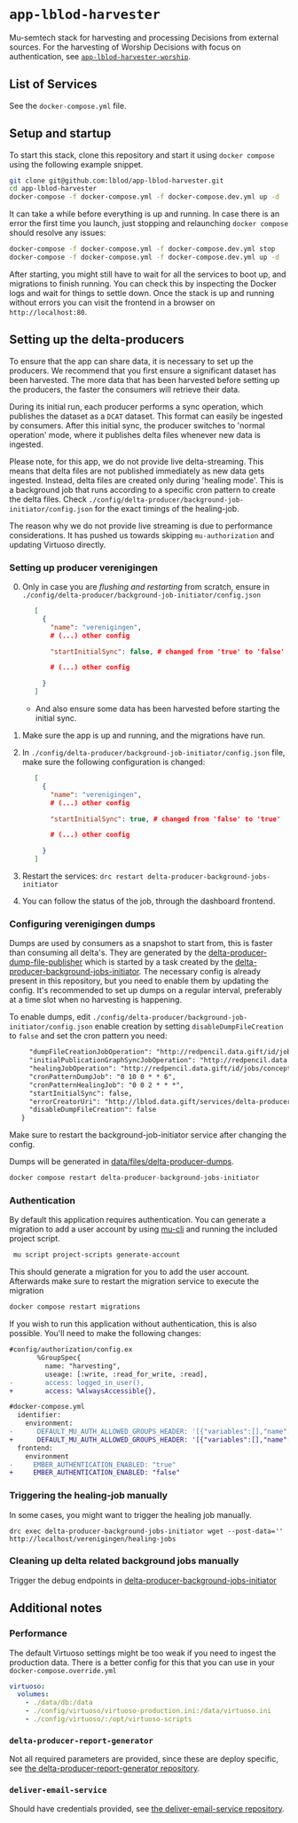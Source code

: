 # `app-lblod-harvester`

Mu-semtech stack for harvesting and processing Decisions from external sources.
For the harvesting of Worship Decisions with focus on authentication, see
[`app-lblod-harvester-worship`](https://github.com/lblod/app-lblod-harvester-worship).

## List of Services

See the `docker-compose.yml` file.

## Setup and startup

To start this stack, clone this repository and start it using `docker compose`
using the following example snippet.

```bash
git clone git@github.com:lblod/app-lblod-harvester.git
cd app-lblod-harvester
docker-compose -f docker-compose.yml -f docker-compose.dev.yml up -d
```

It can take a while before everything is up and running. In case there is an
error the first time you launch, just stopping and relaunching `docker compose`
should resolve any issues:

```bash
docker-compose -f docker-compose.yml -f docker-compose.dev.yml stop
docker-compose -f docker-compose.yml -f docker-compose.dev.yml up -d
```

After starting, you might still have to wait for all the services to boot up,
and migrations to finish running. You can check this by inspecting the Docker
logs and wait for things to settle down. Once the stack is up and running
without errors you can visit the frontend in a browser on
`http://localhost:80`.

## Setting up the delta-producers

To ensure that the app can share data, it is necessary to set up the producers. We recommend that you first ensure a significant dataset has been harvested. The more data that has been harvested before setting up the producers, the faster the consumers will retrieve their data.

During its initial run, each producer performs a sync operation, which publishes the dataset as a `DCAT` dataset. This format can easily be ingested by consumers. After this initial sync, the producer switches to 'normal operation' mode, where it publishes delta files whenever new data is ingested.

Please note, for this app, we do not provide live delta-streaming. This means that delta files are not published immediately as new data gets ingested. Instead, delta files are created only during 'healing mode'. This is a background job that runs according to a specific cron pattern to create the delta files.
Check `./config/delta-producer/background-job-initiator/config.json` for the exact timings of the healing-job.

The reason why we do not provide live streaming is due to performance considerations. It has pushed us towards skipping `mu-authorization` and updating Virtuoso directly.

### Setting up producer verenigingen

0. Only in case you are *flushing and restarting* from scratch, ensure in  `./config/delta-producer/background-job-initiator/config.json`

     ```json
        [
          {
            "name": "verenigingen",
            # (...) other config

            "startInitialSync": false, # changed from 'true' to 'false'

            # (...) other config

          }
        ]
     ```
     - And also ensure some data has been harvested before starting the initial sync.

1. Make sure the app is up and running, and the migrations have run.
2. In `./config/delta-producer/background-job-initiator/config.json` file, make sure the following
   configuration is changed:

     ```json
        [
          {
            "name": "verenigingen",
            # (...) other config

            "startInitialSync": true, # changed from 'false' to 'true'

            # (...) other config

          }
        ]
     ```
3. Restart the services: `drc restart delta-producer-background-jobs-initiator`
4. You can follow the status of the job, through the dashboard frontend.

### Configuring verenigingen dumps
Dumps are used by consumers as a snapshot to start from, this is faster than consuming all delta's. They are generated by the [delta-producer-dump-file-publisher](https://github.com/lblod/delta-producer-dump-file-publisher) which is started by a task created by the [delta-producer-background-jobs-initiator](https://github.com/lblod/delta-producer-background-jobs-initiator). The necessary config is already present in this repository, but you need to enable them by updating the config. It's recommended to set up dumps on a regular interval, preferably at a time slot when no harvesting is happening.

To enable dumps, edit `./config/delta-producer/background-job-initiator/config.json` enable creation by setting `disableDumpFileCreation` to `false` and set the cron pattern you need:

```diff
     "dumpFileCreationJobOperation": "http://redpencil.data.gift/id/jobs/concept/JobOperation/deltas/deltaDumpFileCreation/verenigingen",
     "initialPublicationGraphSyncJobOperation": "http://redpencil.data.gift/id/jobs/concept/JobOperation/deltas/initialPublicationGraphSyncing/verenigingen",
     "healingJobOperation": "http://redpencil.data.gift/id/jobs/concept/JobOperation/deltas/healingOperation/verenigingen",
     "cronPatternDumpJob": "0 10 0 * * 6",
     "cronPatternHealingJob": "0 0 2 * * *",
     "startInitialSync": false,
     "errorCreatorUri": "http://lblod.data.gift/services/delta-producer-background-jobs-initiator-verenigingen",
     "disableDumpFileCreation": false
   }
```

Make sure to restart the background-job-initiator service after changing the config.

Dumps will be generated in [data/files/delta-producer-dumps](data/files/delta-producer-dumps/).

```bash
docker compose restart delta-producer-background-jobs-initiator
```

### Authentication
By default this application requires authentication. You can generate a migration to add a user account by using [mu-cli](https://github.com/mu-semtech/mu-cli) and running the included project script.

```sh
 mu script project-scripts generate-account
```

This should generate a migration for you to add the user account.
Afterwards make sure to restart the migration service to execute the migration

```sh
docker compose restart migrations
```

If you wish to run this application without authentication, this is also possible. You'll need to make the following changes:

```diff
#config/authorization/config.ex
       %GroupSpec{
         name: "harvesting",
         useage: [:write, :read_for_write, :read],
-        access: logged_in_user(),
+        access: %AlwaysAccessible{},
```

```diff
#docker-compose.yml
  identifier:
    environment:
-      DEFAULT_MU_AUTH_ALLOWED_GROUPS_HEADER: '[{"variables":[],"name":"public"},{"variables":[],"name":"clean"}]'    
+      DEFAULT_MU_AUTH_ALLOWED_GROUPS_HEADER: '[{"variables":[],"name":"public"},{"variables":[],"name":"harvesting"}, {"variables":[],"name":"clean"}]'
  frontend:
    environment
-     EMBER_AUTHENTICATION_ENABLED: "true"
+     EMBER_AUTHENTICATION_ENABLED: "false"
```


### Triggering the healing-job manually
In some cases, you might want to trigger the healing job manually.
```
drc exec delta-producer-background-jobs-initiator wget --post-data='' http://localhost/verenigingen/healing-jobs
```
### Cleaning up delta related background jobs manually
Trigger the debug endpoints in [delta-producer-background-jobs-initiator](https://github.com/lblod/delta-producer-background-jobs-initiator)

## Additional notes

### Performance

The default Virtuoso settings might be too weak if you need to ingest the
production data. There is a better config for this that you can use in your
`docker-compose.override.yml`

```yaml
virtuoso:
  volumes:
    - ./data/db:/data
    - ./config/virtuoso/virtuoso-production.ini:/data/virtuoso.ini
    - ./config/virtuoso/:/opt/virtuoso-scripts
```

### `delta-producer-report-generator`

Not all required parameters are provided, since these are deploy specific, see
[the delta-producer-report-generator
repository](https://github.com/lblod/delta-producer-report-generator).

### `deliver-email-service`

Should have credentials provided, see [the deliver-email-service
repository](https://github.com/redpencilio/deliver-email-service).
